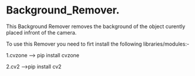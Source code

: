# Background_Remover.
This Background Remover removes the background of the object curently placed infront of the camera.

To use this Remover you need to firt install the following libraries/modules:-

1.cvzone --> pip install cvzone

2.cv2 -->pip install cv2
